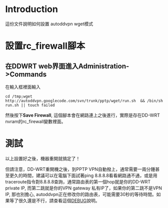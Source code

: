# Introduction #

這份文件說明如何設置 autoddvpn wget模式

# 設置rc\_firewall腳本 #

## 在DDWRT web界面進入Administration->Commands ##

在輸入框裡面輸入
```
cd /tmp;wget http://autoddvpn.googlecode.com/svn/trunk/pptp/wget/run.sh  && /bin/sh run.sh || touch failed
```
然後按下**Save Firewall**, 這個腳本會在網路連上之後進行，實際是存在DD-WRT nvram的rc\_firewall變數裡面。


# 測試 #
以上設置好之後，機器重開就搞定了！

但請注意，DD-WRT重開機之後，到PPTP VPN自動撥上，通常需要一兩分鍾甚至更久的時間，建議可以在電腦下面試著ping 8.8.8.8看看網路通不通，或是用traceroute指令對8.8.8.8查詢，通常路由表的第一個hop就是你的DD-WRT private IP, 而第二跳就是你的VPN gateway 私有IP了，如果你的第二跳不是VPN IP, 那也別擔心, autoddvpn正在修改你的路由表，可能需要30秒的等待時間。如果等了很久還是不行，請查看這個[DEBUG](http://code.google.com/p/autoddvpn/wiki/DEBUG)說明。